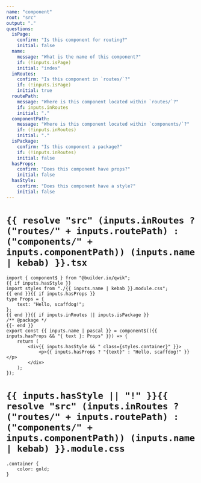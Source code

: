 ```yaml
---
name: "component"
root: "src"
output: "."
questions:
  isPage:
    confirm: "Is this component for routing?"
    initial: false
  name:
    message: "What is the name of this component?"
    if: (!inputs.isPage)
    initial: "index"
  inRoutes:
    confirm: "Is this component in `routes/`?"
    if: (!inputs.isPage)
    initial: true
  routePath:
    message: "Where is this component located within `routes/`?"
    if: inputs.inRoutes
    initial: "."
  componentPath:
    message: "Where is this component located within `components/`?"
    if: (!inputs.inRoutes)
    initial: "."
  isPackage:
    confirm: "Is this component a package?"
    if: (!inputs.inRoutes)
    initial: false
  hasProps:
    confirm: "Does this component have props?"
    initial: false
  hasStyle:
    confirm: "Does this component have a style?"
    initial: false
---
```


# `{{ resolve "src" (inputs.inRoutes ? ("routes/" + inputs.routePath) : ("components/" + inputs.componentPath)) (inputs.name | kebab) }}.tsx`

```
import { component$ } from "@builder.io/qwik";
{{ if inputs.hasStyle }}
import styles from "./{{ inputs.name | kebab }}.module.css";
{{ end }}{{ if inputs.hasProps }}
type Props = {
	text: "Hello, scaffdog!";
};
{{ end }}{{ if inputs.inRoutes || inputs.isPackage }}
/** @package */
{{- end }}
export const {{ inputs.name | pascal }} = component$(({{ inputs.hasProps && "{ text }: Props" }}) => {
	return (
		<div{{ inputs.hasStyle && " class={styles.container}" }}>
			<p>{{ inputs.hasProps ? "{text}" : "Hello, scaffdog!" }}</p>
		</div>
	);
});

```

# `{{ inputs.hasStyle || "!" }}{{ resolve "src" (inputs.inRoutes ? ("routes/" + inputs.routePath) : ("components/" + inputs.componentPath)) (inputs.name | kebab) }}.module.css`

```
.container {
	color: gold;
}

```
